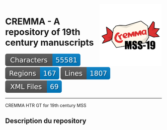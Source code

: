 <img src="./cremma_mss-19.png" width="200" align=right>

CREMMA - A repository of 19th century manuscripts
=================================================

![characters badge](badges/characters.svg) ![regions badge](badges/regions.svg) ![lines badge](badges/lines.svg) ![files badge](badges/files.svg) 

--- 


CREMMA HTR GT for 19th century MSS

## Description du repository


